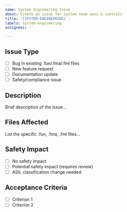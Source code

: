 ```yaml
---
name: System Engineering Issue
about: Create an issue for system team owns & controls
title: '[SYSTEM-ENGINEERING] '
labels: system-engineering
assignees: ''

---
```


## Issue Type
- [ ] Bug in existing .fun/.fma/.fml files
- [ ] New feature request
- [ ] Documentation update
- [ ] Safety/compliance issue

## Description
Brief description of the issue...

## Files Affected
List the specific .fun, .fma, .fml files...

## Safety Impact
- [ ] No safety impact
- [ ] Potential safety impact (requires review)
- [ ] ASIL classification change needed

## Acceptance Criteria
- [ ] Criterion 1
- [ ] Criterion 2
